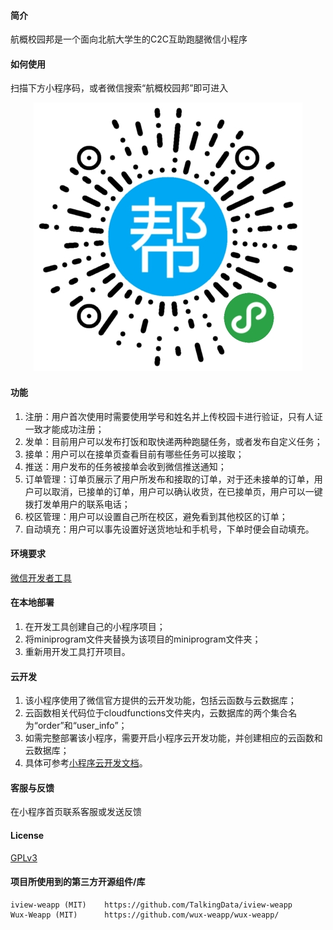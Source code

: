 #### 简介

航概校园邦是一个面向北航大学生的C2C互助跑腿微信小程序

#### 如何使用

扫描下方小程序码，或者微信搜索“航概校园邦”即可进入
<center><img src="logo/qr.jpg" /> </center>

#### 功能

1. 注册：用户首次使用时需要使用学号和姓名并上传校园卡进行验证，只有人证一致才能成功注册；
2. 发单：目前用户可以发布打饭和取快递两种跑腿任务，或者发布自定义任务；
3. 接单：用户可以在接单页查看目前有哪些任务可以接取；
4. 推送：用户发布的任务被接单会收到微信推送通知；
5. 订单管理：订单页展示了用户所发布和接取的订单，对于还未接单的订单，用户可以取消，已接单的订单，用户可以确认收货，在已接单页，用户可以一键拨打发单用户的联系电话；
6. 校区管理：用户可以设置自己所在校区，避免看到其他校区的订单；
7. 自动填充：用户可以事先设置好送货地址和手机号，下单时便会自动填充。

#### 环境要求

[微信开发者工具]

#### 在本地部署

1. 在开发工具创建自己的小程序项目；
2. 将miniprogram文件夹替换为该项目的miniprogram文件夹；
3. 重新用开发工具打开项目。

#### 云开发

1. 该小程序使用了微信官方提供的云开发功能，包括云函数与云数据库；
2. 云函数相关代码位于cloudfunctions文件夹内，云数据库的两个集合名为“order”和“user_info”；
3. 如需完整部署该小程序，需要开启小程序云开发功能，并创建相应的云函数和云数据库；
4. 具体可参考[小程序云开发文档]。

####  客服与反馈

在小程序首页联系客服或发送反馈


#### License

[GPLv3]

#### 项目所使用到的第三方开源组件/库

```
iview-weapp (MIT)    https://github.com/TalkingData/iview-weapp
Wux-Weapp (MIT)      https://github.com/wux-weapp/wux-weapp/          
```
[GPLv3]:        https://github.com/Fewing/buaa_takeaway/blob/master/LICENSE
[微信开发者工具]: https://developers.weixin.qq.com/miniprogram/dev/devtools/download.html
[小程序云开发文档]: https://developers.weixin.qq.com/miniprogram/dev/wxcloud/basis/getting-started.html
